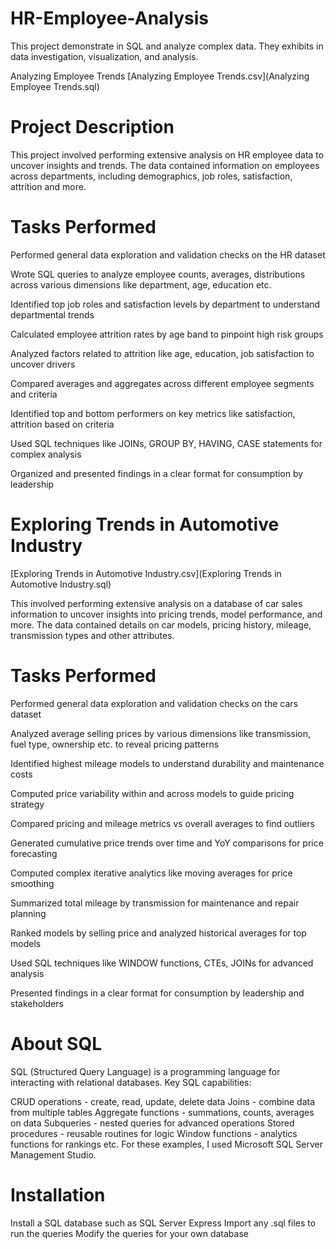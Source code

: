 # HR-Employee-Analysis
This project demonstrate in SQL and analyze complex data. They exhibits in data investigation, visualization, and analysis.

Analyzing Employee Trends
[Analyzing Employee Trends.csv](Analyzing Employee Trends.sql)

# Project Description
This project involved performing extensive analysis on HR employee data to uncover insights and trends. The data contained information on employees across departments, including demographics, job roles, satisfaction, attrition and more.

# Tasks Performed
Performed general data exploration and validation checks on the HR dataset

Wrote SQL queries to analyze employee counts, averages, distributions across various dimensions like department, age, education etc.

Identified top job roles and satisfaction levels by department to understand departmental trends

Calculated employee attrition rates by age band to pinpoint high risk groups

Analyzed factors related to attrition like age, education, job satisfaction to uncover drivers

Compared averages and aggregates across different employee segments and criteria

Identified top and bottom performers on key metrics like satisfaction, attrition based on criteria

Used SQL techniques like JOINs, GROUP BY, HAVING, CASE statements for complex analysis

Organized and presented findings in a clear format for consumption by leadership

# Exploring Trends in Automotive Industry
[Exploring Trends in Automotive Industry.csv](Exploring Trends in Automotive Industry.sql)

This involved performing extensive analysis on a database of car sales information to uncover insights into pricing trends, model performance, and more. The data contained details on car models, pricing history, mileage, transmission types and other attributes.

# Tasks Performed
Performed general data exploration and validation checks on the cars dataset

Analyzed average selling prices by various dimensions like transmission, fuel type, ownership etc. to reveal pricing patterns

Identified highest mileage models to understand durability and maintenance costs

Computed price variability within and across models to guide pricing strategy

Compared pricing and mileage metrics vs overall averages to find outliers

Generated cumulative price trends over time and YoY comparisons for price forecasting

Computed complex iterative analytics like moving averages for price smoothing

Summarized total mileage by transmission for maintenance and repair planning

Ranked models by selling price and analyzed historical averages for top models

Used SQL techniques like WINDOW functions, CTEs, JOINs for advanced analysis

Presented findings in a clear format for consumption by leadership and stakeholders

# About SQL
SQL (Structured Query Language) is a programming language for interacting with relational databases. Key SQL capabilities:

CRUD operations - create, read, update, delete data
Joins - combine data from multiple tables
Aggregate functions - summations, counts, averages on data
Subqueries - nested queries for advanced operations
Stored procedures - reusable routines for logic
Window functions - analytics functions for rankings etc.
For these examples, I used Microsoft SQL Server Management Studio.

# Installation
Install a SQL database such as SQL Server Express
Import any .sql files to run the queries
Modify the queries for your own database

